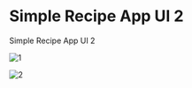 # Simple Recipe App UI 2

Simple Recipe App UI 2

![1](https://github.com/BilalSevinc16/Simple_Recipe_App_UI_2/assets/146417248/0c5e47ed-bd3f-4118-b5c6-eb2492bbfe92)

![2](https://github.com/BilalSevinc16/Simple_Recipe_App_UI_2/assets/146417248/48a0c72c-2a53-4265-a1f6-0f7145856702)

